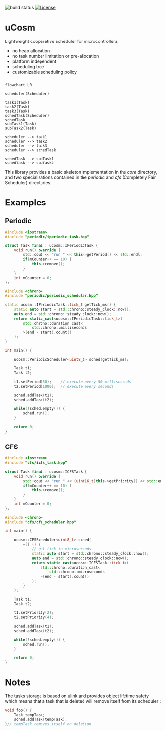![build status](https://github.com/ThomasAUB/ucosm/actions/workflows/build.yml/badge.svg)
[![License](https://img.shields.io/github/license/ThomasAUB/ucosm)](LICENSE)

# uCosm

Lightweight cooperative scheduler for microcontrollers.

- no heap allocation
- no task number limitation or pre-allocation
- platform independent
- scheduling tree
- customizable scheduling policy

```mermaid

flowchart LR

scheduler(Scheduler)

task1(Task)
task2(Task)
task3(Task)
schedTask(Scheduler)
schedTask
subTask1(Task)
subTask2(Task)

scheduler --> task1
scheduler --> task2
scheduler --> task3
scheduler --> schedTask

schedTask --> subTask1
schedTask --> subTask2
```

This library provides a basic skeleton implementation in the _core_ directory, and two specialisations contained in the _periodic_ and _cfs_ (Completely Fair Scheduler) directories.

# Examples

## Periodic

```cpp
#include <iostream>
#include "periodic/iperiodic_task.hpp"

struct Task final : ucosm::IPeriodicTask {
    void run() override {
        std::cout << "run " << this->getPeriod() << std::endl;
        if(mCounter++ == 10) {
            this->remove();
        }
    }
    int mCounter = 0;
};
```

```cpp
#include <chrono>
#include "periodic/periodic_scheduler.hpp"

static ucosm::IPeriodicTask::tick_t getTick_ms() {
    static auto start = std::chrono::steady_clock::now();
    auto end = std::chrono::steady_clock::now();
    return static_cast<ucosm::IPeriodicTask::tick_t>(
        std::chrono::duration_cast<
            std::chrono::milliseconds
        >(end - start).count()
    );
}

int main() {

    ucosm::PeriodicScheduler<uint8_t> sched(getTick_ms);

    Task t1;
    Task t2;

    t1.setPeriod(50);    // execute every 50 milliseconds
    t2.setPeriod(1000);  // execute every seconds

    sched.addTask(t1);
    sched.addTask(t2);

    while(!sched.empty()) {
        sched.run();
    }

    return 0;
}
```

## CFS

```cpp
#include <iostream>
#include "cfs/icfs_task.hpp"

struct Task final : ucosm::ICFSTask {
    void run() override {
        std::cout << "run " << (uint16_t)this->getPriority() << std::endl;
        if(mCounter++ == 10) {
            this->remove();
        }
    }
    int mCounter = 0;
};
```

```cpp
#include <chrono>
#include "cfs/cfs_scheduler.hpp"

int main() {

    ucosm::CFSScheduler<uint8_t> sched(
        +[] () {
            // get tick in microseconds
            static auto start = std::chrono::steady_clock::now();
            auto end = std::chrono::steady_clock::now();
            return static_cast<ucosm::ICFSTask::tick_t>(
                std::chrono::duration_cast<
                    std::chrono::microseconds
                >(end - start).count()
            );
        }
    );

    Task t1;
    Task t2;

    t1.setPriority(2);
    t2.setPriority(4);

    sched.addTask(t1);
    sched.addTask(t2);

    while(!sched.empty()) {
        sched.run();
    }

    return 0;
}
```

# Notes

The tasks storage is based on [ulink](https://github.com/ThomasAUB/ulink) and provides object lifetime safety which means that a task that is deleted will remove itself from its scheduler :

```cpp
void foo() {
    Task tempTask;
    sched.addTask(tempTask);
}// tempTask removes itself on deletion
```
